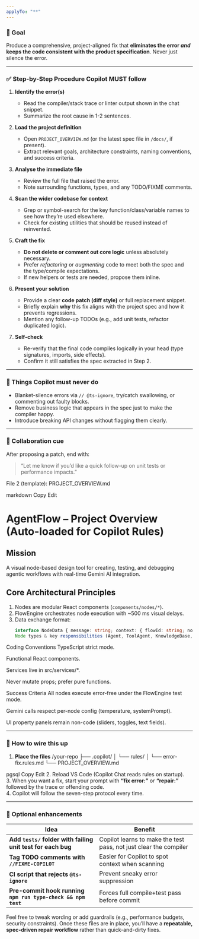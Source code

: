 ```yaml
---
applyTo: "**"
---
```


### 🌟 Goal

Produce a comprehensive, project-aligned fix that **eliminates the error _and_ keeps the code consistent with the product specification**. Never just silence the error.

---

### ✅ Step-by-Step Procedure Copilot MUST follow

1. **Identify the error(s)**

   - Read the compiler/stack trace or linter output shown in the chat snippet.
   - Summarize the root cause in 1-2 sentences.

2. **Load the project definition**

   - Open `PROJECT_OVERVIEW.md` (or the latest spec file in `/docs/`, if present).
   - Extract relevant goals, architecture constraints, naming conventions, and success criteria.

3. **Analyse the immediate file**

   - Review the full file that raised the error.
   - Note surrounding functions, types, and any TODO/FIXME comments.

4. **Scan the wider codebase for context**

   - Grep or symbol-search for the key function/class/variable names to see how they’re used elsewhere.
   - Check for existing utilities that should be reused instead of reinvented.

5. **Craft the fix**

   - **Do not delete or comment out core logic** unless absolutely necessary.
   - Prefer _refactoring_ or _augmenting_ code to meet both the spec and the type/compile expectations.
   - If new helpers or tests are needed, propose them inline.

6. **Present your solution**

   - Provide a clear **code patch (diff style)** or full replacement snippet.
   - Briefly explain **why** this fix aligns with the project spec and how it prevents regressions.
   - Mention any follow-up TODOs (e.g., add unit tests, refactor duplicated logic).

7. **Self-check**
   - Re-verify that the final code compiles logically in your head (type signatures, imports, side effects).
   - Confirm it still satisfies the spec extracted in Step 2.

---

### 🛑 Things Copilot must **never** do

- Blanket-silence errors via `// @ts-ignore`, try/catch swallowing, or commenting out faulty blocks.
- Remove business logic that appears in the spec just to make the compiler happy.
- Introduce breaking API changes without flagging them clearly.

---

### 🤝 Collaboration cue

After proposing a patch, end with:

> “Let me know if you’d like a quick follow-up on unit tests or performance impacts.”

File 2 (template): PROJECT_OVERVIEW.md

markdown
Copy
Edit

# AgentFlow – Project Overview (Auto-loaded for Copilot Rules)

## Mission

A visual node-based design tool for creating, testing, and debugging agentic workflows with real-time Gemini AI integration.

## Core Architectural Principles

1. Nodes are modular React components (`components/nodes/*`).
2. FlowEngine orchestrates node execution with ~500 ms visual delays.
3. Data exchange format:
   ```ts
   interface NodeData { message: string; context: { flowId: string; nodeId: string; timestamp: number; metadata: Record<string,any> }; history?: Message[]; state?: any; }
   Node types & key responsibilities (Agent, ToolAgent, KnowledgeBase, DecisionTree, IfElse, PromptTemplate, StateMachine, Message, ConversationFlow).
   ```

Coding Conventions
TypeScript strict mode.

Functional React components.

Services live in src/services/\*.

Never mutate props; prefer pure functions.

Success Criteria
All nodes execute error-free under the FlowEngine test mode.

Gemini calls respect per-node config (temperature, systemPrompt).

UI property panels remain non-code (sliders, toggles, text fields).

---

### 📌 How to wire this up

1. **Place the files**
   /your-repo
   ├── .copilot/
   │ └── rules/
   │ └── error-fix.rules.md
   └── PROJECT_OVERVIEW.md

pgsql
Copy
Edit 2. Reload VS Code (Copilot Chat reads rules on startup).  
3. When you want a fix, start your prompt with **“fix error:”** or **“repair:”** followed by the trace or offending code.  
4. Copilot will follow the seven-step protocol every time.

---

### 🔧 Optional enhancements

| Idea                                                         | Benefit                                                           |
| ------------------------------------------------------------ | ----------------------------------------------------------------- |
| **Add `tests/` folder with failing unit test for each bug**  | Copilot learns to make the test pass, not just clear the compiler |
| **Tag TODO comments with `//FIXME-COPILOT`**                 | Easier for Copilot to spot context when scanning                  |
| **CI script that rejects `@ts-ignore`**                      | Prevent sneaky error suppression                                  |
| **Pre-commit hook running `npm run type-check && npm test`** | Forces full compile+test pass before commit                       |

Feel free to tweak wording or add guardrails (e.g., performance budgets, security constraints). Once these files are in place, you’ll have a **repeatable, spec-driven repair workflow** rather than quick-and-dirty fixes.
